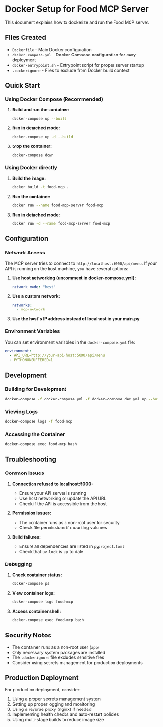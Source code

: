 # Docker Setup for Food MCP Server

This document explains how to dockerize and run the Food MCP server.

## Files Created

- `Dockerfile` - Main Docker configuration
- `docker-compose.yml` - Docker Compose configuration for easy deployment
- `docker-entrypoint.sh` - Entrypoint script for proper server startup
- `.dockerignore` - Files to exclude from Docker build context

## Quick Start

### Using Docker Compose (Recommended)

1. **Build and run the container:**
   ```bash
   docker-compose up --build
   ```

2. **Run in detached mode:**
   ```bash
   docker-compose up -d --build
   ```

3. **Stop the container:**
   ```bash
   docker-compose down
   ```

### Using Docker directly

1. **Build the image:**
   ```bash
   docker build -t food-mcp .
   ```

2. **Run the container:**
   ```bash
   docker run --name food-mcp-server food-mcp
   ```

3. **Run in detached mode:**
   ```bash
   docker run -d --name food-mcp-server food-mcp
   ```

## Configuration

### Network Access

The MCP server tries to connect to `http://localhost:5000/api/menu`. If your API is running on the host machine, you have several options:

1. **Use host networking (uncomment in docker-compose.yml):**
   ```yaml
   network_mode: "host"
   ```

2. **Use a custom network:**
   ```yaml
   networks:
     - mcp-network
   ```

3. **Use the host's IP address instead of localhost in your main.py**

### Environment Variables

You can set environment variables in the `docker-compose.yml` file:

```yaml
environment:
  - API_URL=http://your-api-host:5000/api/menu
  - PYTHONUNBUFFERED=1
```

## Development

### Building for Development

```bash
docker-compose -f docker-compose.yml -f docker-compose.dev.yml up --build
```

### Viewing Logs

```bash
docker-compose logs -f food-mcp
```

### Accessing the Container

```bash
docker-compose exec food-mcp bash
```

## Troubleshooting

### Common Issues

1. **Connection refused to localhost:5000:**
   - Ensure your API server is running
   - Use host networking or update the API URL
   - Check if the API is accessible from the host

2. **Permission issues:**
   - The container runs as a non-root user for security
   - Check file permissions if mounting volumes

3. **Build failures:**
   - Ensure all dependencies are listed in `pyproject.toml`
   - Check that `uv.lock` is up to date

### Debugging

1. **Check container status:**
   ```bash
   docker-compose ps
   ```

2. **View container logs:**
   ```bash
   docker-compose logs food-mcp
   ```

3. **Access container shell:**
   ```bash
   docker-compose exec food-mcp bash
   ```

## Security Notes

- The container runs as a non-root user (`app`)
- Only necessary system packages are installed
- The `.dockerignore` file excludes sensitive files
- Consider using secrets management for production deployments

## Production Deployment

For production deployment, consider:

1. Using a proper secrets management system
2. Setting up proper logging and monitoring
3. Using a reverse proxy (nginx) if needed
4. Implementing health checks and auto-restart policies
5. Using multi-stage builds to reduce image size
